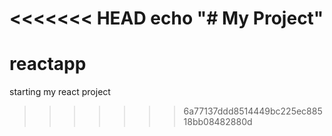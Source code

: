 <<<<<<< HEAD
echo "# My Project" 
=======
# reactapp
starting my react project
>>>>>>> 6a77137ddd8514449bc225ec88518bb08482880d
